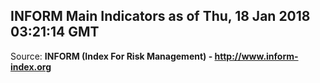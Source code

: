 ## INFORM Main Indicators as of Thu, 18 Jan 2018 03:21:14 GMT

Source: **INFORM (Index For Risk Management) - http://www.inform-index.org**